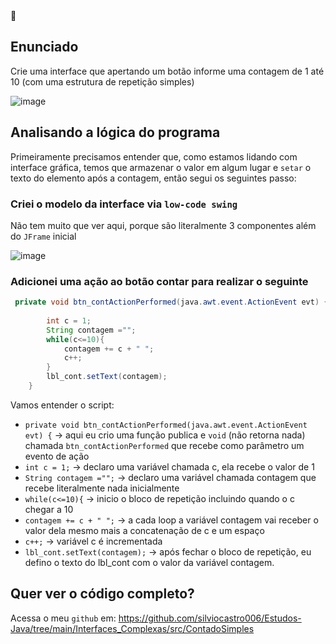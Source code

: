 <aside>
📝

## Enunciado

Crie uma interface que apertando um botão informe uma contagem de 1 até 10 (com uma estrutura de repetição simples)

</aside>

![image](https://github.com/user-attachments/assets/f5c91942-264e-446d-8062-c8b4367069f1)

## Analisando a lógica do programa

Primeiramente precisamos entender que, como estamos lidando com interface gráfica, temos que armazenar o valor em algum lugar e `setar` o texto do elemento após a contagem, então segui os seguintes passo:

### Criei o modelo da interface via `low-code swing`

Não tem muito que ver aqui, porque são literalmente 3 componentes além do `JFrame` inicial

![image](https://github.com/user-attachments/assets/7fbb245a-0ccf-4cd4-8340-f6039002b113)

### Adicionei uma ação ao botão contar para realizar o seguinte

```java
 private void btn_contActionPerformed(java.awt.event.ActionEvent evt) {                                         
        
        int c = 1;
        String contagem ="";
        while(c<=10){
            contagem += c + " ";
            c++;
        }
        lbl_cont.setText(contagem);
    }                                        

```

Vamos entender o script:

- `private void btn_contActionPerformed(java.awt.event.ActionEvent evt) {` → aqui eu crio uma função publica e `void` (não retorna nada) chamada `btn_contActionPerformed` que recebe como parâmetro um evento de ação
- `int c = 1;` → declaro uma variável chamada c, ela recebe o valor de 1
- `String contagem ="";` → declaro uma variável chamada contagem que recebe literalmente nada inicialmente
- `while(c<=10){`  → inicio o bloco de repetição incluindo quando o c chegar a 10
- `contagem += c + " ";` → a cada loop a variável contagem vai receber o valor dela mesmo mais a concatenação de c e um espaço
- `c++;` → variável c é incrementada
- `lbl_cont.setText(contagem);` → após fechar o bloco de repetição, eu defino o texto do lbl_cont com o valor da variável contagem.

## Quer ver o código completo?

Acessa o meu `github` em: https://github.com/silviocastro006/Estudos-Java/tree/main/Interfaces_Complexas/src/ContadoSimples
